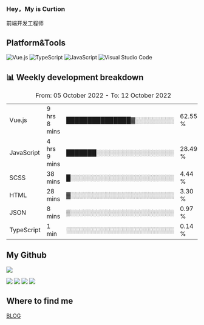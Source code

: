 ### Hey，My is Curtion
前端开发工程师
## Platform&Tools

![Vue.js](https://img.shields.io/badge/-Vue.js-4FC08D?style=flat-square&logo=Vue.js&logoColor=white)
![TypeScript](https://img.shields.io/badge/-TypeScript-007ACC?style=flat-square&logo=typescript&logoColor=white)
![JavaScript](https://img.shields.io/badge/-JavaScript-F7DF1E?style=flat-square&logo=javascript&logoColor=black)
![Visual Studio Code](https://img.shields.io/badge/-VSCode-007ACC?style=flat-square&logo=Visual-Studio-Code&logoColor=white)

## 📊 Weekly development breakdown

<!--START_SECTION:waka-->

<table><caption>From: 05 October 2022 - To: 12 October 2022</caption><tr><td>Vue.js</td><td>9 hrs 8 mins</td><td>███████████████▓░░░░░░░░░</td><td>62.55 %</td></tr><tr><td>JavaScript</td><td>4 hrs 9 mins</td><td>███████░░░░░░░░░░░░░░░░░░</td><td>28.49 %</td></tr><tr><td>SCSS</td><td>38 mins</td><td>█░░░░░░░░░░░░░░░░░░░░░░░░</td><td>4.44 %</td></tr><tr><td>HTML</td><td>28 mins</td><td>▓░░░░░░░░░░░░░░░░░░░░░░░░</td><td>3.30 %</td></tr><tr><td>JSON</td><td>8 mins</td><td>▒░░░░░░░░░░░░░░░░░░░░░░░░</td><td>0.97 %</td></tr><tr><td>TypeScript</td><td>1 min</td><td>░░░░░░░░░░░░░░░░░░░░░░░░░</td><td>0.14 %</td></tr></table>

<!--END_SECTION:waka-->

## My Github

![](http://github-profile-summary-cards.vercel.app/api/cards/profile-details?username=curtion&theme=nord_bright)

![](http://github-profile-summary-cards.vercel.app/api/cards/stats?username=curtion&theme=nord_bright)
![](http://github-profile-summary-cards.vercel.app/api/cards/productive-time?username=curtion&theme=nord_bright&utcOffset=8)
![](http://github-profile-summary-cards.vercel.app/api/cards/repos-per-language?username=curtion&theme=nord_bright)
![](http://github-profile-summary-cards.vercel.app/api/cards/most-commit-language?username=curtion&theme=nord_bright)

## Where to find me

[BLOG](https://blog.3gxk.net)
